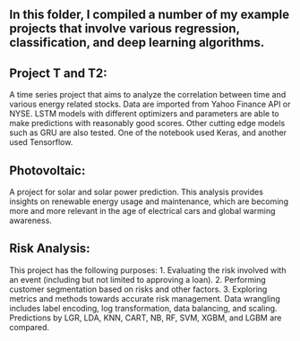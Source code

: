 ## In this folder, I compiled a number of my example projects that involve various regression, classification, and deep learning algorithms.


##  Project T and T2: 
A time series project that aims to analyze the correlation between time and various energy related stocks. Data are imported from Yahoo Finance API or NYSE. LSTM models with different optimizers and parameters are able to make predictions with reasonably good scores. Other cutting edge models such as GRU are also tested. One of the notebook used Keras, and another used Tensorflow.
##   Photovoltaic:
A project for solar and solar power prediction. This analysis provides insights on renewable energy usage and maintenance, which are becoming more and more relevant in the age of electrical cars and global warming awareness.
##   Risk Analysis:
This project has the following purposes: 1. Evaluating the risk involved with an event (including but not limited to approving a loan). 2. Performing customer segmentation based on risks and other factors. 3. Exploring metrics and methods towards accurate risk management. Data wrangling includes label encoding, log transformation, data balancing, and scaling. Predictions by LGR, LDA, KNN, CART, NB, RF, SVM, XGBM, and LGBM are compared.
